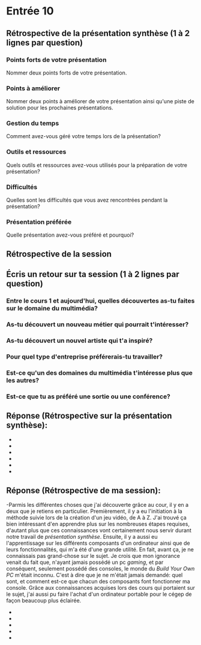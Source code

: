 # Entrée 10
## Rétrospective de la présentation synthèse (1 à 2 lignes par question)

### Points forts de votre présentation 
Nommer deux points forts de votre présentation.

### Points à améliorer
Nommer deux points à améliorer de votre présentation ainsi qu'une piste de solution pour les prochaines présentations. 

### Gestion du temps
Comment avez-vous géré votre temps lors de la présentation?

### Outils et ressources
Quels outils et ressources avez-vous utilisés pour la préparation de votre présentation?

### Difficultés
Quelles sont les difficultés que vous avez rencontrées pendant la présentation?

### Présentation préférée
Quelle présentation avez-vous préféré et pourquoi?

## Rétrospective de la session
## Écris un retour sur ta session (1 à 2 lignes par question)

### Entre le cours 1 et aujourd'hui, quelles découvertes as-tu faites sur le domaine du multimédia? 

### As-tu découvert un nouveau métier qui pourrait t'intéresser? 

### As-tu découvert un nouvel artiste qui t'a inspiré? 

### Pour quel type d'entreprise préférerais-tu travailler? 

### Est-ce qu'un des domaines du multimédia t'intéresse plus que les autres? 

### Est-ce que tu as préféré une sortie ou une conférence?

## Réponse (Rétrospective sur la présentation synthèse):
-


-


-


-


-


-


## Réponse (Rétrospective de ma session):
-Parmis les différentes choses que j'ai découverte grâce au cour, il y en a deux que je retiens en particulier. Premièrement, il y a eu l'initiation à la méthode suivie lors de la création d'un jeu vidéo, de A à Z. J'ai trouvé ça bien intéressant d'en apprendre plus sur les nombreuses étapes requises, d'autant plus que ces connaissances vont certainement nous servir durant notre travail de *présentation synthèse*. Ensuite, il y a aussi eu l'apprentissage sur les différents composants d'un ordinateur ainsi que de leurs fonctionnalités, qui m'a été d'une grande utilité. En fait, avant ça, je ne connaissais pas grand-chose sur le sujet. Je crois que mon ignorance venait du fait que, n'ayant jamais possédé un pc *gaming*, et par conséquent, seulement possédé des consoles, le monde du *Build Your Own PC* m'était inconnu. C'est à dire que je ne m'était jamais demandé: quel sont, et comment est-ce que chacun des composants font fonctionner ma console. Grâce aux connaissances acquises lors des cours qui portaient sur le sujet, j'ai aussi pu faire l'achat d'un ordinateur portable pour le cégep de façon beaucoup plus éclairée.


-


-


-


-


-
